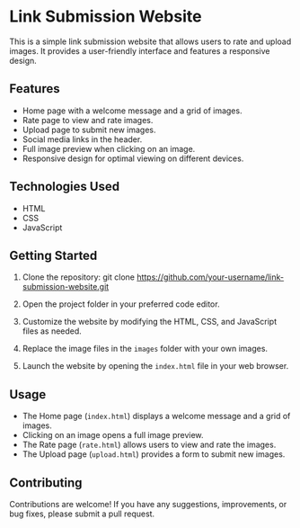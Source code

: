 # Link Submission Website

This is a simple link submission website that allows users to rate and upload images. It provides a user-friendly interface and features a responsive design.

## Features

- Home page with a welcome message and a grid of images.
- Rate page to view and rate images.
- Upload page to submit new images.
- Social media links in the header.
- Full image preview when clicking on an image.
- Responsive design for optimal viewing on different devices.

## Technologies Used

- HTML
- CSS
- JavaScript

## Getting Started

1. Clone the repository:
  git clone https://github.com/your-username/link-submission-website.git

2. Open the project folder in your preferred code editor.

3. Customize the website by modifying the HTML, CSS, and JavaScript files as needed.

4. Replace the image files in the `images` folder with your own images.

5. Launch the website by opening the `index.html` file in your web browser.

## Usage

- The Home page (`index.html`) displays a welcome message and a grid of images.
- Clicking on an image opens a full image preview.
- The Rate page (`rate.html`) allows users to view and rate the images.
- The Upload page (`upload.html`) provides a form to submit new images.

## Contributing

Contributions are welcome! If you have any suggestions, improvements, or bug fixes, please submit a pull request.
